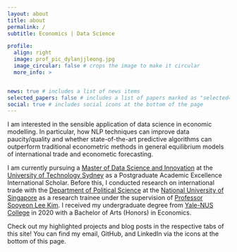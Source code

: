 ```yaml
---
layout: about
title: about
permalink: /
subtitle: Economics | Data Science

profile:
  align: right
  image: prof_pic_dylanjjleong.jpg
  image_circular: false # crops the image to make it circular
  more_info: >


news: true # includes a list of news items
selected_papers: false # includes a list of papers marked as "selected={true}"
social: true # includes social icons at the bottom of the page
---
```


I am interested in the sensible application of data science in economic modelling. In particular, how NLP techniques can improve data paucity/quality and whether state-of-the-art predictive algorithms can outperform traditional econometric methods in general equilibrium models of international trade and econometic forecasting.

I am currently pursuing a [Master of Data Science and Innovation](https://www.uts.edu.au/study/find-a-course/master-data-science-and-innovation) at the [University of Technology Sydney](https://www.uts.edu.au/) as a Postgraduate Academic Excellence International Scholar. Before this, I conducted research on international trade with the [Department of Political Science](https://fass.nus.edu.sg/pol/) at the [National University of Singapore](https://www.nus.edu.sg) as a research trainee under the supervision of [Professor Sooyeon Lee Kim](https://discovery.nus.edu.sg/2496-sooyeon-lee-kim). I received my undergraduate degree from [Yale-NUS College](https://www.yale-nus.edu.sg) in 2020 with a Bachelor of Arts (Honors) in Economics.

Check out my highlighted projects and blog posts in the respective tabs of this site! You can find my email, GitHub, and LinkedIn via the icons at the bottom of this page.